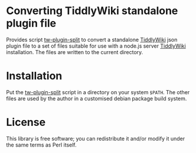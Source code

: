 # Converting TiddlyWiki standalone plugin file #

Provides script
[tw-plugin-split](https://github.com/dnebauer/tw-plugin-split/blob/master/tw-plugin-split) to
convert a standalone [TiddlyWiki](https://tiddlywiki.com/) json plugin file to
a set of files suitable for use with a node.js server
[TiddlyWiki](https://tiddlywiki.com/) installation. The files are written to
the current directory.

# Installation #

Put the
[tw-plugin-split](https://github.com/dnebauer/tw-plugin-split/blob/master/tw-plugin-split)
script in a directory on your system `$PATH`. The other files are used by the
author in a customised debian package build system.

# License #

This library is free software; you can redistribute it and/or modify it under
the same terms as Perl itself.
